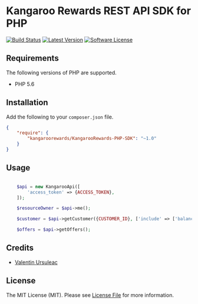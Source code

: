 # Kangaroo Rewards REST API SDK for PHP

[![Build Status](https://travis-ci.org/KangarooRewards/KangarooRewards-PHP-SDK.png?branch=master)](https://travis-ci.org/KangarooRewards/KangarooRewards-PHP-SDK)
[![Latest Version](https://img.shields.io/github/release/KangarooRewards/KangarooRewards-PHP-SDK.svg?style=flat-square)](https://github.com/KangarooRewards/KangarooRewards-PHP-SDK/releases)
[![Software License](https://img.shields.io/badge/license-MIT-brightgreen.svg?style=flat-square)](LICENSE.md)

## Requirements

The following versions of PHP are supported.

* PHP 5.6

## Installation

Add the following to your `composer.json` file.

```json
{
    "require": {
        "kangaroorewards/KangarooRewards-PHP-SDK": "~1.0"
    }
}
```

## Usage

```php

    $api = new KangarooApi([
        'access_token' => {ACCESS_TOKEN},
    ]);

    $resourceOwner = $api->me();

    $customer = $api->getCustomer({CUSTOMER_ID}, ['include' => ['balance']]); 

    $offers = $api->getOffers();

```

## Credits

- [Valentin Ursuleac](https://github.com/ursuleacv)

## License

The MIT License (MIT). Please see [License File](https://github.com/KangarooRewards/KangarooRewards-PHP-SDK/blob/master/LICENSE.md) for more information.
